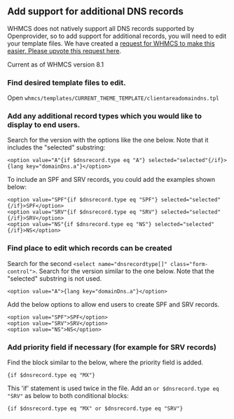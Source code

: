 ## Add support for additional DNS records
WHMCS does not natively support all DNS records supported by Openprovider, so to add support for additional records, you will need to edit your template files. We have created a [request for WHMCS to make this easier. Please upvote this request here](https://requests.whmcs.com/topic/add-support-for-custom-dns-types).

Current as of WHMCS version 8.1 

### Find desired template files to edit.

Open `whmcs/templates/CURRENT_THEME_TEMPLATE/clientareadomaindns.tpl`  

### Add any additional record types which you would like to display to end users.  

Search for the version with the options like the one below. Note that it includes the "selected" substring:

`<option value="A"{if $dnsrecord.type eq "A"} selected="selected"{/if}>{lang key="domainDns.a"}</option>`

To include an SPF and SRV records, you could add the examples shown below:

```
<option value="SPF"{if $dnsrecord.type eq "SPF"} selected="selected"{/if}>SPF</option>
<option value="SRV"{if $dnsrecord.type eq "SRV"} selected="selected"{/if}>SRV</option>
<option value="NS"{if $dnsrecord.type eq "NS"} selected="selected"{/if}>NS</option>
```

### Find place to edit which records can be created

Search for the second `<select name="dnsrecordtype[]" class="form-control">`. Search for the version similar to the one below. Note that the "selected" substring is not used.

`<option value="A">{lang key="domainDns.a"}</option>`

Add the below options to allow end users to create SPF and SRV records. 
```
<option value="SPF">SPF</option>
<option value="SRV">SRV</option>
<option value="NS">NS</option>
```

### Add priority field if necessary (for example for SRV records)

Find the block similar to the below, where the priority field is added. 

```
{if $dnsrecord.type eq "MX"}
```

This 'if' statement is used twice in the file. Add an  `or $dnsrecord.type eq "SRV"`  as below to both conditional blocks:


```
{if $dnsrecord.type eq "MX" or $dnsrecord.type eq "SRV"} 
```
